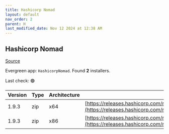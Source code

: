 ```yaml
---
title: Hashicorp Nomad
layout: default
nav_order: 2
parent: H
last_modified_date: Nov 12 2024 at 12:38 AM
---
```


## Hashicorp Nomad

[Source](https://www.nomadproject.io/)

Evergreen app: `HashicorpNomad`. Found **2** installers.

Last check: 🟢

| Version | Type | Architecture | URI                                                                                                                                                  |
| ------- | ---- | ------------ | ---------------------------------------------------------------------------------------------------------------------------------------------------- |
| 1.9.3   | zip  | x64          | [https://releases.hashicorp.com/nomad/1.9.3/nomad_1.9.3_windows_amd64.zip](https://releases.hashicorp.com/nomad/1.9.3/nomad_1.9.3_windows_amd64.zip) |
| 1.9.3   | zip  | x86          | [https://releases.hashicorp.com/nomad/1.9.3/nomad_1.9.3_windows_386.zip](https://releases.hashicorp.com/nomad/1.9.3/nomad_1.9.3_windows_386.zip)     |
